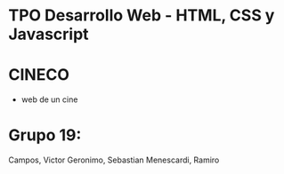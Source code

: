 # TPO Desarrollo Web - HTML, CSS y Javascript
# CINECO
- web de un cine

# Grupo 19:
Campos, Victor
Geronimo, Sebastian
Menescardi, Ramiro
